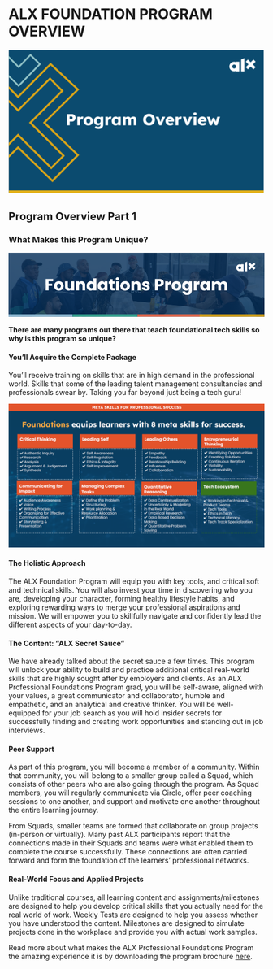 # ALX FOUNDATION PROGRAM OVERVIEW

[![Program Overview](content/prog_review.png)](content/prog_review.png)

## Program Overview Part 1

### What Makes this Program Unique?

[![Foundation Program](content/foundation.png)](content/foundation.png)

**There are many programs out there that teach foundational tech skills so why is this program so unique?**

#### You’ll Acquire the Complete Package

You’ll receive training on skills that are in high demand in the professional world. Skills that some of the leading talent management consultancies and professionals swear by. Taking you far beyond just being a tech guru!

[![8 Meta Skills](content/outline.png)](content/outline.png)

#### The Holistic Approach

The ALX Foundation Program will equip you with key tools, and critical soft and technical skills. You will also invest your time in discovering who you are, developing your character, forming healthy lifestyle habits, and exploring rewarding ways to merge your professional aspirations and mission. We will empower you to skillfully navigate and confidently lead the different aspects of your day-to-day.

#### The Content: “ALX Secret Sauce”

We have already talked about the secret sauce a few times. This program will unlock your ability to build and practice additional critical real-world skills that are highly sought after by employers and clients. As an ALX Professional Foundations Program grad, you will be self-aware, aligned with your values, a great communicator and collaborator, humble and empathetic, and an analytical and creative thinker. You will be well-equipped for your job search as you will hold insider secrets for successfully finding and creating work opportunities and standing out in job interviews.

#### Peer Support

As part of this program, you will become a member of a community. Within that community, you will belong to a smaller group called a Squad, which consists of other peers who are also going through the program. As Squad members, you will regularly communicate via Circle, offer peer coaching sessions to one another, and support and motivate one another throughout the entire learning journey.

From Squads, smaller teams are formed that collaborate on group projects (in-person or virtually). Many past ALX participants report that the connections made in their Squads and teams were what enabled them to complete the course successfully. These connections are often carried forward and form the foundation of the learners’ professional networks.

#### Real-World Focus and Applied Projects

Unlike traditional courses, all learning content and assignments/milestones are designed to help you develop critical skills that you actually need for the real world of work. Weekly Tests are designed to help you assess whether you have understood the content. Milestones are designed to simulate projects done in the workplace and provide you with actual work samples.

Read more about what makes the ALX Professional Foundations Program the amazing experience it is by downloading the program brochure [here](content/foundations_program.pdf).




